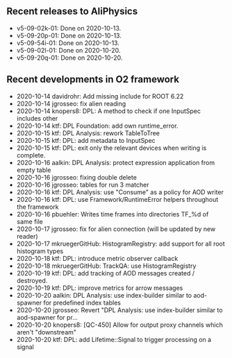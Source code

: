 ## Recent releases to AliPhysics
- v5-09-02k-01: Done on 2020-10-13.
- v5-09-20p-01: Done on 2020-10-13.
- v5-09-54i-01: Done on 2020-10-13.
- v5-09-02l-01: Done on 2020-10-20.
- v5-09-20q-01: Done on 2020-10-20.
## Recent developments in O2 framework
- 2020-10-14 davidrohr: Add missing include for ROOT 6.22
- 2020-10-14 jgrosseo: fix alien reading
- 2020-10-14 knopers8: DPL: A method to check if one InputSpec includes other
- 2020-10-14 ktf: DPL Foundation: add own runtime_error.
- 2020-10-15 ktf: DPL Analysis: rework TableToTree
- 2020-10-15 ktf: DPL: add metadata to InputSpec
- 2020-10-15 ktf: DPL: exit only the relevant devices when writing is complete.
- 2020-10-16 aalkin: DPL Analysis: protect expression application from empty table
- 2020-10-16 jgrosseo: fixing double delete
- 2020-10-16 jgrosseo: tables for run 3 matcher
- 2020-10-16 ktf: DPL Analysis: use "Consume" as a policy for AOD writer
- 2020-10-16 ktf: DPL: use Framework/RuntimeError helpers throughout the framework
- 2020-10-16 pbuehler: Writes time frames into directories TF_%d of same file
- 2020-10-17 jgrosseo: fix for alien connection (will be updated by new reader)
- 2020-10-17 mkruegerGitHub: HistogramRegistry: add support for all root histogram types
- 2020-10-18 ktf: DPL: introduce metric observer callback
- 2020-10-18 mkruegerGitHub: TrackQA: use HistogramRegistry
- 2020-10-19 ktf: DPL: add tracking of AOD messages created / destroyed.
- 2020-10-19 ktf: DPL: improve metrics for arrow messages
- 2020-10-20 aalkin: DPL Analysis: use index-builder similar to aod-spawner for predefined index tables
- 2020-10-20 jgrosseo: Revert "DPL Analysis: use index-builder similar to aod-spawner for pr…
- 2020-10-20 knopers8: [QC-450] Allow for output proxy channels which aren't "downstream"
- 2020-10-20 ktf: DPL: add Lifetime::Signal to trigger processing on a signal
